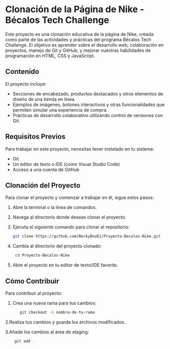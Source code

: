 # Clonación de la Página de Nike - Bécalos Tech Challenge

Este proyecto es una clonación educativa de la página de Nike, creada como parte de las actividades y prácticas del programa Bécalos Tech Challenge. El objetivo es aprender sobre el desarrollo web, colaboración en proyectos, manejo de Git y GitHub, y mejorar nuestras habilidades de programación en HTML, CSS y JavaScript.

## Contenido

El proyecto incluye:

- Secciones de encabezado, productos destacados y otros elementos de diseño de una tienda en línea.
- Ejemplos de imágenes, botones interactivos y otras funcionalidades que permiten simular una experiencia de compra.
- Prácticas de desarrollo colaborativo utilizando control de versiones con Git.

## Requisitos Previos

Para trabajar en este proyecto, necesitas tener instalado en tu sistema:

- Git
- Un editor de texto o IDE (como Visual Studio Code)
- Acceso a una cuenta de GitHub

## Clonación del Proyecto

Para clonar el proyecto y comenzar a trabajar en él, sigue estos pasos:

1. Abre la terminal o la línea de comandos.
2. Navega al directorio donde deseas clonar el proyecto.
3. Ejecuta el siguiente comando para clonar el repositorio:

   ```bash
   git clone https://github.com/BeckyBooEz/Proyecto-Becalos-Nike.git
 4. Cambia al directorio del proyecto clonado:
       ```bash
        cd Proyecto-Becalos-Nike
 5. Abre el proyecto en tu editor de texto/IDE favorito.
## Cómo Contribuir
Para contribuir al proyecto:

1. Crea una nueva rama para tus cambios:
   ```bash
      git checkout -b nombre-de-tu-rama
2.Realiza tus cambios y guarda los archivos modificados.

3.Añade los cambios al área de staging:

 ```bash
     git add .

